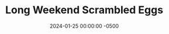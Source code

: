 ---
layout: post
title:  "Long Weekend Scrambled Eggs"
date:   2024-01-25 00:00:00 -0500
categories:
- Recipes
- Breakfast
permalink: /recipes/scrambled-eggs
image: /assets/Food/Breakfast/Scrambled/scrambled-cover.jpg
ing: scrambled-ing
facts: scrambled-facts
Prep: 10
Rest: 
Cook: 20
Source1: 
Source2: 
tags: 
- eggs
- spinach
- onion
- vegetable
- cheese
- hot sauce
- carrot
- veggie
- chili
Description: I'm referring to these as "long weekend", as it will make breakfast for you for 3 days. Here's a simple veggie packed scrambled eggs, with each serving having 2 eggs and plenty of vegetables. It's simple to make, and you won't have to worry about breakfast for the next few days.
Instructions: 
- Preheat a large nonstick pan over medium heat with a spray of oil. Dice your onion, and add to the pan, along with the spinach.  You can also use frozen chopped kale or collard greens in place of spinach<br><br>

- Add in your seasonings and mix. Cover, and cook until the onions are translucent and everything is fully cooked to your liking (about 10 minutes). Taste, and adjust for seasoning. Remember that this is all the seasoning for the eggs as well, so it should taste a little too strong of everything. Remove from heat and crack in your eggs<br><br>

- Lower heat to medium low, and beat your eggs with your spatula, fully incorporating it with the vegetables<br><br>

- Cook for a few minutes under frequent stirring, until the eggs just look cooked. Be careful not to over cook them. Mix in some hot sauce at the end, top with a fresh or dried herb, and serve. Optionally, you can mix in some cheese
- <br><br><center><img src="/assets/Food/Breakfast/Scrambled/scrambled-4.jpg" alt="" class="instruction-image"></center><br>

- Serve with a side of carrots, and put the other 2 servings away for another day
---